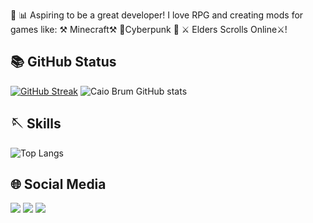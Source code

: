 
🔬 📊 Aspiring to be a great developer! 
I love RPG and creating mods for games like:
            ⚒️ Minecraft⚒️
            🎴Cyberpunk 🎴
        ⚔️ Elders Scrolls Online⚔️!

<!--Start of Api Panel ps.: Pra copiar e colar, só trocar onde tem o nome de Usuário 'CaioBrum'-->
## 📚 GitHub Status
[![GitHub Streak](https://github-readme-streak-stats.herokuapp.com?user=CaioBrum&theme=github_dark_dimmed&hide_border=true&card_width=100)](https://git.io/streak-stats)
![Caio Brum GitHub stats](https://github-readme-stats.vercel.app/api?username=CaioBrum&show_icons=true&theme=github_dark_dimmed&hide_border=true&card_width=100)


## 🪡 Skills
![Top Langs](https://github-readme-stats.vercel.app/api/top-langs/?username=CaioBrum&layout=compact&theme=dracula&hide_border=true&card_width=100)

## 🌐 Social Media  
<div> 
  <a href="https://instagram.com/insta_caiobrum" target="_blank"><img src="https://img.shields.io/badge/-Instagram-%23E4405F?style=for-the-badge&logo=instagram&logoColor=white" target="_blank"></a>
  <a href = "mailto:caiobrumgiga@gmail.com"><img src="https://img.shields.io/badge/-Gmail-%23333?style=for-the-badge&logo=gmail&logoColor=white" target="_blank"></a>
  <a href="https://www.linkedin.com/in/caio-brum-3b027521b/" target="_blank"><img src="https://img.shields.io/badge/-LinkedIn-%230077B5?style=for-the-badge&logo=linkedin&logoColor=white" target="_blank"></a>   
</div>
